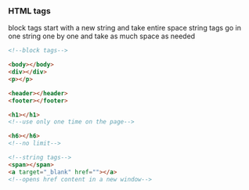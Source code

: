 ### HTML tags

block tags start with a new string and take entire space
string tags go in one string one by one and take as much space as needed

```html
<!--block tags-->

<body></body>
<div></div>
<p></p>

<header></header>
<footer></footer>

<h1></h1>
<!--use only one time on the page-->

<h6></h6>
<!--no limit-->
```


```html
<!--string tags-->
<span></span>
<a target="_blank" href=""></a>
<!--opens href content in a new window-->


```


```html

```